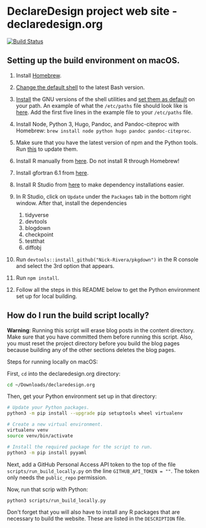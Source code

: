 # DeclareDesign project web site - declaredesign.org

[![Build Status](https://travis-ci.org/DeclareDesign/declaredesign.org.svg?branch=master)](https://travis-ci.org/DeclareDesign/declaredesign.org)

## Setting up the build environment on macOS.

1. Install [Homebrew](https://brew.sh/).

2. [Change the default shell](https://apple.stackexchange.com/a/232983) to the latest Bash version.

3. [Install](https://apple.stackexchange.com/a/69332) the GNU versions of the shell utilities and [set them as default](https://stackoverflow.com/a/16288733) on your path. An example of what the `/etc/paths` file should look like is [here](https://gist.github.com/Nick-Rivera/0d7d841ebb3aeff3e9cd556b43344459). Add the first five lines in the example file to your `/etc/paths` file.

4. Install Node, Python 3, Hugo, Pandoc, and Pandoc-citeproc with Homebrew:
`brew install node python hugo pandoc pandoc-citeproc`.

5. Make sure that you have the latest version of npm and the Python tools. Run [this](https://gist.github.com/Nick-Rivera/09426b4c773d82f78f1bd4602cdfcbd1) to update them.

6. Install R manually from [here](https://cloud.r-project.org/). Do not install R through Homebrew!

7. Install gfortran 6.1 from [here](https://cran.r-project.org/bin/macosx/tools/).

8. Install R Studio from [here](https://www.rstudio.com/products/rstudio/download/#download) to make dependency installations easier.

9. In R Studio, click on `Update` under the `Packages` tab in the bottom right window. After that, install the dependencies
    1. tidyverse
    2. devtools
    3. blogdown
    4. checkpoint
    5. testthat
    6. diffobj

10. Run `devtools::install_github("Nick-Rivera/pkgdown")` in the R console and select the 3rd option that appears.

11.  Run `npm install`.

12. Follow all the steps in this README below to get the Python environment set up for local building.


## How do I run the build script locally?

**Warning**: Running this script will erase blog posts in the content directory.
Make sure that you have committed them before running this script. Also, you must reset the project directory before you build the blog pages because building any of the other sections deletes the blog pages.

Steps for running locally on macOS:

First, `cd` into the declaredesign.org directory:

```sh
cd ~/Downloads/declaredesign.org
```

Then, get your Python environment set up in that directory:

```sh
# Update your Python packages.
python3 -m pip install --upgrade pip setuptools wheel virtualenv

# Create a new virtual environment.
virtualenv venv
source venv/bin/activate

# Install the required package for the script to run.
python3 -m pip install pyyaml

```

Next, add a GitHub Personal Access API token to the top of the file `scripts/run_build_locally.py` on the line `GITHUB_API_TOKEN = ""`. The token only needs the `public_repo` permission.

Now, run that scrip with Python:

```sh
python3 scripts/run_build_locally.py
```

Don't forget that you will also have to install any R packages that are necessary to build the website.
These are listed in the `DESCRIPTION` file.
